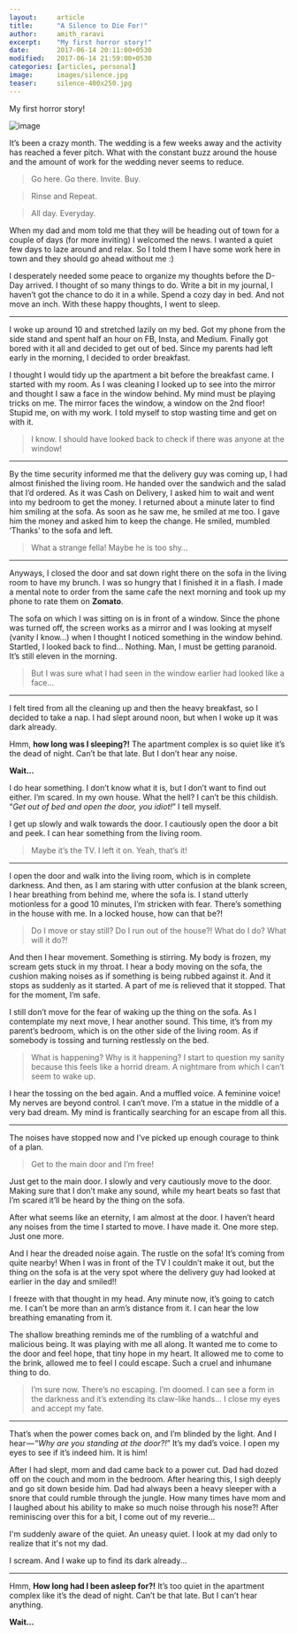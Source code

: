 ```yaml
---
layout:     article
title:      "A Silence to Die For!"
author:     amith_raravi
excerpt:    "My first horror story!"
date:       2017-06-14 20:11:00+0530
modified:   2017-06-14 21:59:00+0530
categories: [articles, personal]
image:      images/silence.jpg
teaser:     silence-400x250.jpg
---
```


My first horror story!

![image](/images/silence.jpg)

It’s been a crazy month. The wedding is a few weeks away and the activity has reached a fever pitch. What with the constant buzz around the house and the amount of work for the wedding never seems to reduce.

>Go here. Go there. Invite. Buy.

>Rinse and Repeat.

>All day. Everyday.

When my dad and mom told me that they will be heading out of town for a couple of days (for more inviting) I welcomed the news. I wanted a quiet few days to laze around and relax. So I told them I have some work here in town and they should go ahead without me :)

I desperately needed some peace to organize my thoughts before the D-Day arrived. I thought of so many things to do. Write a bit in my journal, I haven’t got the chance to do it in a while. Spend a cozy day in bed. And not move an inch. With these happy thoughts, I went to sleep.

---

I woke up around 10 and stretched lazily on my bed. Got my phone from the side stand and spent half an hour on FB, Insta, and Medium. Finally got bored with it all and decided to get out of bed. Since my parents had left early in the morning, I decided to order breakfast.

I thought I would tidy up the apartment a bit before the breakfast came. I started with my room. As I was cleaning I looked up to see into the mirror and thought I saw a face in the window behind. My mind must be playing tricks on me. The mirror faces the window, a window on the 2nd floor! Stupid me, on with my work. I told myself to stop wasting time and get on with it.

>I know. I should have looked back to check if there was anyone at the window!

---

By the time security informed me that the delivery guy was coming up, I had almost finished the living room. He handed over the sandwich and the salad that I’d ordered. As it was Cash on Delivery, I asked him to wait and went into my bedroom to get the money. I returned about a minute later to find him smiling at the sofa. As soon as he saw me, he smiled at me too. I gave him the money and asked him to keep the change. He smiled, mumbled ‘Thanks’ to the sofa and left.

>What a strange fella! Maybe he is too shy…

---

Anyways, I closed the door and sat down right there on the sofa in the living room to have my brunch. I was so hungry that I finished it in a flash. I made a mental note to order from the same cafe the next morning and took up my phone to rate them on **Zomato**.

The sofa on which I was sitting on is in front of a window. Since the phone was turned off, the screen works as a mirror and I was looking at myself (vanity I know…) when I thought I noticed something in the window behind. Startled, I looked back to find... Nothing. Man, I must be getting paranoid. It’s still eleven in the morning.

>But I was sure what I had seen in the window earlier had looked like a face…

---

I felt tired from all the cleaning up and then the heavy breakfast, so I decided to take a nap. I had slept around noon, but when I woke up it was dark already.

Hmm, **how long was I sleeping?!** The apartment complex is so quiet like it’s the dead of night. Can’t be that late. But I don’t hear any noise.

**Wait…**

I do hear something. I don’t know what it is, but I don’t want to find out either. I’m scared. In my own house. What the hell? I can’t be this childish. “*Get out of bed and open the door, you idiot!*” I tell myself.

I get up slowly and walk towards the door. I cautiously open the door a bit and peek. I can hear something from the living room.

>Maybe it’s the TV. I left it on. Yeah, that’s it!

---

I open the door and walk into the living room, which is in complete darkness. And then, as I am staring with utter confusion at the blank screen, I hear breathing from behind me, where the sofa is. I stand utterly motionless for a good 10 minutes, I’m stricken with fear. There’s something in the house with me. In a locked house, how can that be?!

>Do I move or stay still? Do I run out of the house?! What do I do? What will it do?!

And then I hear movement. Something is stirring. My body is frozen, my scream gets stuck in my throat. I hear a body moving on the sofa, the cushion making noises as if something is being rubbed against it. And it stops as suddenly as it started. A part of me is relieved that it stopped. That for the moment, I’m safe.

I still don’t move for the fear of waking up the thing on the sofa. As I contemplate my next move, I hear another sound. This time, it’s from my parent’s bedroom, which is on the other side of the living room. As if somebody is tossing and turning restlessly on the bed.

>What is happening? Why is it happening? I start to question my sanity because this feels like a horrid dream. A nightmare from which I can’t seem to wake up.

I hear the tossing on the bed again. And a muffled voice. A feminine voice! My nerves are beyond control. I can’t move. I’m a statue in the middle of a very bad dream. My mind is frantically searching for an escape from all this.

---

The noises have stopped now and I’ve picked up enough courage to think of a plan.

>Get to the main door and I’m free!

Just get to the main door. I slowly and very cautiously move to the door. Making sure that I don’t make any sound, while my heart beats so fast that I’m scared it’ll be heard by the thing on the sofa.

After what seems like an eternity, I am almost at the door. I haven’t heard any noises from the time I started to move. I have made it. One more step. Just one more.

And I hear the dreaded noise again. The rustle on the sofa! It’s coming from quite nearby! When I was in front of the TV I couldn’t make it out, but the thing on the sofa is at the very spot where the delivery guy had looked at earlier in the day and smiled!!

I freeze with that thought in my head. Any minute now, it’s going to catch me. I can’t be more than an arm’s distance from it. I can hear the low breathing emanating from it.

The shallow breathing reminds me of the rumbling of a watchful and malicious being. It was playing with me all along. It wanted me to come to the door and feel hope, that tiny hope in my heart. It allowed me to come to the brink, allowed me to feel I could escape. Such a cruel and inhumane thing to do.

>I’m sure now. There’s no escaping. I’m doomed. I can see a form in the darkness and it’s extending its claw-like hands… I close my eyes and accept my fate.

---

That’s when the power comes back on, and I’m blinded by the light. And I hear — “*Why are you standing at the door?!*” It’s my dad’s voice. I open my eyes to see if it’s indeed him. It is him!

After I had slept, mom and dad came back to a power cut. Dad had dozed off on the couch and mom in the bedroom. After hearing this, I sigh deeply and go sit down beside him. Dad had always been a heavy sleeper with a snore that could rumble through the jungle. How many times have mom and I laughed about his ability to make so much noise through his nose?! After reminiscing over this for a bit, I come out of my reverie...

I'm suddenly aware of the quiet. An uneasy quiet. I look at my dad only to realize that it's not my dad.

I scream. And I wake up to find its dark already...

---

Hmm, **How long had I been asleep for?!** It’s too quiet in the apartment complex like it’s the dead of night. Can’t be that late. But I can’t hear anything.

**Wait…**
